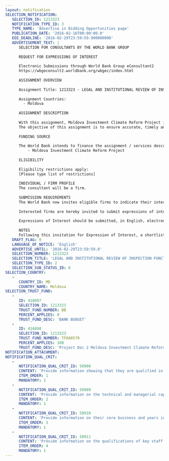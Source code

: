 ```yaml
---
layout: notification
SELECTION_NOTIFICATION: 
   SELECTION_ID: 1213323
   NOTIFICATION_TYPE_ID: 3
   TYPE_NAME: 'Advertise in Bidding Opportunities page'
   PUBLICATION_DATE: '2016-02-16T00:00:00.0'
   EOI_DEADLINE: '2016-02-29T23:59:59.900000000'
   ADVERTISEMENT_TEXT: |
      SELECTION FOR CONSULTANTS BY THE WORLD BANK GROUP
      
      REQUEST FOR EXPRESSIONS OF INTEREST
      
      Electronic Submissions through World Bank Group eConsultant2
      https://wbgeconsult2.worldbank.org/wbgec/index.html
      
      ASSIGNMENT OVERVIEW
      
      Assignment Title: 1213323 - LEGAL AND INSTITUTIONAL REVIEW OF INSPECTION FUNCTIONS/OFFICIAL CONTROLS IN THE REPUBLIC OF MOLDOVA
      
      Assignment Countries:
        - Moldova
      
      ASSIGNMENT DESCRIPTION
      
      With this assignment, Moldova Investment Climate Reform Project is to carry out a comprehensive study and analysis of inspection functions/official controls in the Republic of Moldova with the aim to facilitate further legal and institutional streamlining by the Government of Moldova in the area of inspections/official controls, as well as provide support in implementation of the reform.  
      The objective of this assignment is to ensure accurate, timely and comprehensive data collection on and analysis of the current situation with inspections/official controls in order to support the Government of Moldova in assessing and addressing the existing situation in the sphere of inspections/official controls, and propose way forward for fully-fledged and comprehensive legal and institutional reform of inspection functions and official controls in the country.
      
      FUNDING SOURCE
      
      The World Bank intends to finance the assignment / services described below under the following trust fund(s):
          - Moldova Investment Climate Reform Project
      
      ELIGIBILITY
      
      Eligibility restrictions apply:
      [Please type list of restrictions]
      
      INDIVIDUAL / FIRM PROFILE
      The consultant will be a firm. 
      
      SUBMISSION REQUIREMENTS
      The World Bank now invites eligible firms to indicate their interest in providing the services.  Interested firms must provide information indicating that they are qualified to perform the services (brochures, description of similar assignments, experience in similar conditions, availability of appropriate skills among staff, etc. for firms; CV and cover letter for individuals).  Please note that the total size of all attachments should be less than 5MB.  Consultants may associate to enhance their qualifications.
      
      Interested firms are hereby invited to submit expressions of interest.
      
      Expressions of Interest should be submitted, in English, electronically through World Bank Group eTendering (https://wbgeconsult2.worldbank.org/wbgec/index.html)
      
      NOTES
      Following this invitation for Expression of Interest, a shortlist of qualified firms will be formally invited to submit proposals.  Shortlisting and selection will be subject to the availability of funding.
   DRAFT_FLAG: 0
   LANGUAGE_OF_NOTICE: 'English'
   ADVERTISE_UNTIL: '2016-02-29T23:59:59.0'
   SELECTION_NUMBER: 1213323
   SELECTION_TITLE: 'LEGAL AND INSTITUTIONAL REVIEW OF INSPECTION FUNCTIONS/OFFICIAL CONTROLS IN THE REPUBLIC OF MOLDOVA'
   SELECTION_TYPE_ID: 2
   SELECTION_SUB_STATUS_ID: 8
SELECTION_COUNTRY: 
   - 
      COUNTRY_ID: MD
      COUNTRY_NAME: Moldova
SELECTION_TRUST_FUND: 
   - 
      ID: 416897
      SELECTION_ID: 1213323
      TRUST_FUND_NUMBER: BB
      PERCENT_APPLIES: 0
      TRUST_FUND_DESC: 'BANK BUDGET'
   - 
      ID: 416898
      SELECTION_ID: 1213323
      TRUST_FUND_NUMBER: TF0A0570
      PERCENT_APPLIES: 100
      TRUST_FUND_DESC: 'Project Doc 2 Moldova Investment Climate Reform'
NOTIFICATION_ATTACHMENT: 
NOTIFICATION_QUAL_CRIT: 
   - 
      NOTIFICATION_QUAL_CRIT_ID: 50908
      CONTENT: 'Provide information showing that they are qualified in the field of the assignment.'
      ITEM_ORDER: 1
      MANDATORY: 1
   - 
      NOTIFICATION_QUAL_CRIT_ID: 50909
      CONTENT: 'Provide information on the technical and managerial capabilities of the firm.'
      ITEM_ORDER: 2
      MANDATORY: 1
   - 
      NOTIFICATION_QUAL_CRIT_ID: 50910
      CONTENT: 'Provide information on their core business and years in business.'
      ITEM_ORDER: 3
      MANDATORY: 1
   - 
      NOTIFICATION_QUAL_CRIT_ID: 50911
      CONTENT: 'Provide information on the qualifications of key staff.'
      ITEM_ORDER: 4
      MANDATORY: 1
---
```


